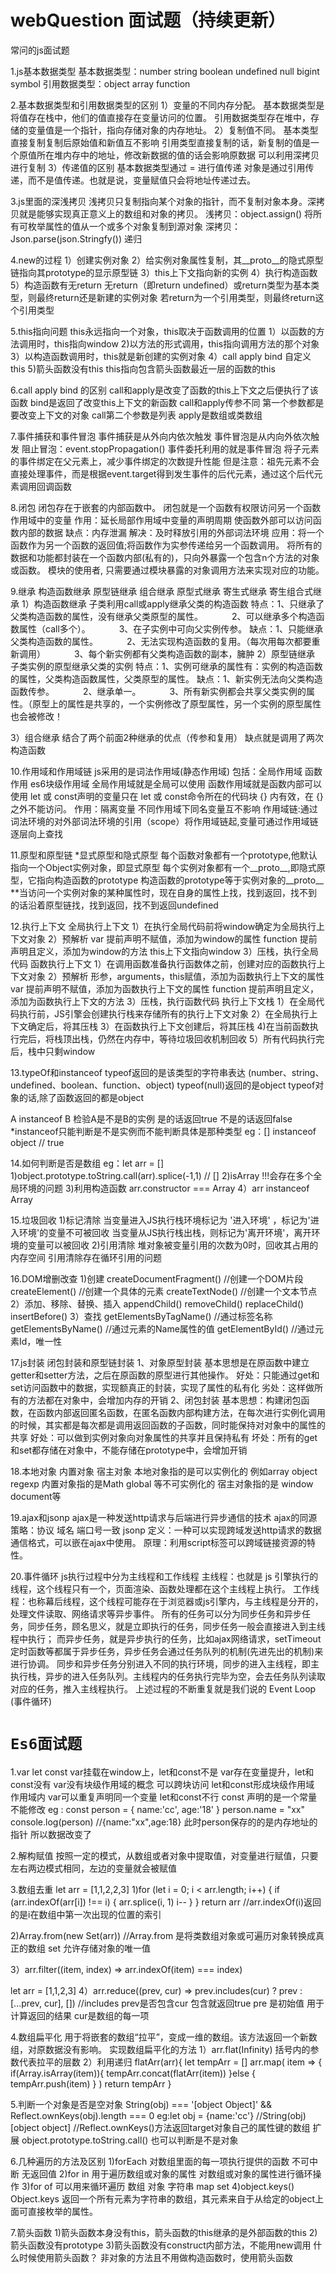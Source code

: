 # webQuestion 面试题（持续更新）

常问的js面试题

1.js基本数据类型
基本数据类型：number string boolean undefined null bigint symbol 
引用数据类型：object array function

2.基本数据类型和引用数据类型的区别
1）变量的不同内存分配。
基本数据类型是将值存在栈中，他们的值直接存在变量访问的位置。
引用数据类型存在堆中，存储的变量值是一个指针，指向存储对象的内存地址。
2）复制值不同。
基本类型直接复制复制后原始值和新值互不影响
引用类型直接复制的话，新复制的值是一个原值所在堆内存中的地址，修改新数据的值的话会影响原数据
可以利用深拷贝进行复制
3）传递值的区别
基本数据类型通过 = 进行值传递 
对象是通过引用传递，而不是值传递。也就是说，变量赋值只会将地址传递过去。

3.js里面的深浅拷贝
浅拷贝只复制指向某个对象的指针，而不复制对象本身。深拷贝就是能够实现真正意义上的数组和对象的拷贝。
浅拷贝：object.assign() 将所有可枚举属性的值从一个或多个对象复制到源对象
深拷贝：Json.parse(json.Stringfy())  递归

4.new的过程
1）创建实例对象
2）给实例对象属性复制，其__proto__的隐式原型链指向其prototype的显示原型链
3）this上下文指向新的实例
4）执行构造函数
5）构造函数有无return 无return（即return undefined）或return类型为基本类型，则最终return还是新建的实例对象 
若return为一个引用类型，则最终return这个引用类型

5.this指向问题  this永远指向一个对象，this取决于函数调用的位置
1）以函数的方法调用时，this指向window
2)以方法的形式调用，this指向调用方法的那个对象
3）以构造函数调用时，this就是新创建的实例对象
4）call apply bind 自定义this
5)箭头函数没有this this指向包含箭头函数最近一层的函数的this

6.call apply bind 的区别
call和apply是改变了函数的this上下文之后便执行了该函数 
bind是返回了改变this上下文的新函数
call和apply传参不同 第一个参数都是要改变上下文的对象 call第二个参数是列表 apply是数组或类数组

7.事件捕获和事件冒泡
事件捕获是从外向内依次触发 事件冒泡是从内向外依次触发
阻止冒泡：event.stopPropagation()
事件委托利用的就是事件冒泡 将子元素的事件绑定在父元素上，减少事件绑定的次数提升性能
但是注意：祖先元素不会直接处理事件，而是根据event.target得到发生事件的后代元素，通过这个后代元素调用回调函数

8.闭包 闭包存在于嵌套的内部函数中。 闭包就是一个函数有权限访问另一个函数作用域中的变量
作用：延长局部作用域中变量的声明周期 使函数外部可以访问函数内部的数据
缺点：内存泄漏 解决：及时释放引用的外部词法环境
应用：将一个函数作为另一个函数的返回值;将函数作为实参传递给另一个函数调用。
将所有的数据和功能都封装在一个函数内部(私有的)，只向外暴露一个包含n个方法的对象或函数。
模块的使用者, 只需要通过模块暴露的对象调用方法来实现对应的功能。

9.继承
构造函数继承 原型链继承 组合继承 原型式继承 寄生式继承 寄生组合式继承
1）构造函数继承 子类利用call或apply继承父类的构造函数
特点：1、只继承了父类构造函数的属性，没有继承父类原型的属性。
　　　2、可以继承多个构造函数属性（call多个）。
　　　3、在子实例中可向父实例传参。
缺点：1、只能继承父类构造函数的属性。
　　　2、无法实现构造函数的复用。（每次用每次都要重新调用）
　　　3、每个新实例都有父类构造函数的副本，臃肿
2）原型链继承 子类实例的原型继承父类的实例
特点：1、实例可继承的属性有：实例的构造函数的属性，父类构造函数属性，父类原型的属性。
缺点：1、新实例无法向父类构造函数传参。
　　　2、继承单一。
　　　3、所有新实例都会共享父类实例的属性。（原型上的属性是共享的，一个实例修改了原型属性，另一个实例的原型属性也会被修改！

3）组合继承 结合了两个前面2种继承的优点（传参和复用） 缺点就是调用了两次构造函数

10.作用域和作用域链
js采用的是词法作用域(静态作用域) 包括：全局作用域 函数作用 es6块级作用域
全局作用域就是全局可以使用 函数作用域就是函数内部可以使用 let 或 const声明的变量只在 let 或 const命令所在的代码块 {} 内有效，在 {} 之外不能访问。
作用：隔离变量 不同作用域下同名变量互不影响
作用域链:通过词法环境的对外部词法环境的引用（scope）将作用域链起,变量可通过作用域链逐层向上查找

11.原型和原型链
*显式原型和隐式原型
每个函数对象都有一个prototype,他默认指向一个Object实例对象，即显式原型
每个实例对象都有一个__proto__,即隐式原型，它指向构造函数的prototype
构造函数的prototype等于实例对象的__proto__
**当访问一个实例对象的某种属性时，现在自身的属性上找，找到返回，找不到的话沿着原型链找，找到返回，找不到返回undefined

12.执行上下文
全局执行上下文
1）在执行全局代码前将window确定为全局执行上下文对象
2）预解析 var 提前声明不赋值，添加为window的属性 function 提前声明且定义，添加为window的方法 this上下文指向window
3）压栈，执行全局代码
函数执行上下文
1）在调用函数准备执行函数体之前，创建对应的函数执行上下文对象
2）预解析 形参，arguments，this赋值，添加为函数执行上下文的属性 var 提前声明不赋值，添加为函数执行上下文的属性 function 提前声明且定义，添加为函数执行上下文的方法
3）压栈，执行函数代码
执行上下文栈
1）在全局代码执行前，JS引擎会创建执行栈来存储所有的执行上下文对象
2）在全局执行上下文确定后，将其压栈
3）在函数执行上下文创建后，将其压栈
4)在当前函数执行完后，将栈顶出栈，仍然在内存中，等待垃圾回收机制回收
5）所有代码执行完后，栈中只剩window

13.typeOf和instanceof
typeof返回的是该类型的字符串表达  (number、string、undefined、boolean、function、object)
typeof(null)返回的是object
typeof对象的话,除了函数返回的都是object

A instanceof B 检验A是不是B的实例 是的话返回true 不是的话返回false
*instanceof只能判断是不是实例而不能判断具体是那种类型
eg：[] instanceof object // true

14.如何判断是否是数组
eg：let arr = []
1)object.prototype.toString.call(arr).splice(-1,1) // []
2)isArray
!!!会存在多个全局环境的问题
3)利用构造函数 arr.constructor === Array
4）arr instanceof Array 

15.垃圾回收
1)标记清除
当变量进入JS执行栈环境标记为 '进入环境' ，标记为'进入环境'的变量不可被回收
当变量从JS执行栈出栈，则标记为'离开环境'，离开环境的变量可以被回收
2)引用清除
堆对象被变量引用的次数为0时，回收其占用的内存空间
引用清除存在循环引用的问题

16.DOM增删改查
1)创建
createDocumentFragment() //创建一个DOM片段 
createElement() //创建一个具体的元素 
createTextNode() //创建一个文本节点 
2）添加、移除、替换、插入 
appendChild() 
removeChild() 
replaceChild() 
insertBefore() 
3）查找 
getElementsByTagName() //通过标签名称 
getElementsByName() //通过元素的Name属性的值 
getElementById() //通过元素Id，唯一性

17.js封装 闭包封装和原型链封装
1、对象原型封装
基本思想是在原函数中建立getter和setter方法，之后在原函数的原型进行其他操作。
好处：只能通过get和set访问函数中的数据，实现额真正的封装，实现了属性的私有化
劣处：这样做所有的方法都在对象中，会增加内存的开销
2、闭包封装
基本思想：构建闭包函数，在函数内部返回匿名函数，在匿名函数内部构建方法，在每次进行实例化调用的时候，其实都是每次都是调用返回函数的子函数，同时能保持对对象中的属性的共享
好处：可以做到实例对象向对象属性的共享并且保持私有
坏处：所有的get和set都存储在对象中，不能存储在prototype中，会增加开销

18.本地对象 内置对象 宿主对象
本地对象指的是可以实例化的 例如array object regexp
内置对象指的是Math global 等不可实例化的
宿主对象指的是 window document等

19.ajax和jsonp
ajax是一种发送http请求与后端进行异步通信的技术
ajax的同源策略：协议 域名 端口号一致
jsonp
定义：一种可以实现跨域发送http请求的数据通信格式，可以嵌在ajax中使用。
原理：利用script标签可以跨域链接资源的特性。

20.事件循环
js执行过程中分为主线程和工作线程
主线程：也就是 js 引擎执行的线程，这个线程只有一个，页面渲染、函数处理都在这个主线程上执行。
工作线程：也称幕后线程，这个线程可能存在于浏览器或js引擎内，与主线程是分开的，处理文件读取、网络请求等异步事件。
所有的任务可以分为同步任务和异步任务，同步任务，顾名思义，就是立即执行的任务，同步任务一般会直接进入到主线程中执行；
而异步任务，就是异步执行的任务，比如ajax网络请求，setTimeout 定时函数等都属于异步任务，异步任务会通过任务队列的机制(先进先出的机制)来进行协调。
同步和异步任务分别进入不同的执行环境，同步的进入主线程，即主执行栈，异步的进入任务队列。主线程内的任务执行完毕为空，会去任务队列读取对应的任务，推入主线程执行。 上述过程的不断重复就是我们说的 Event Loop (事件循环)

# `Es6面试题`
1.var let const
var挂载在window上，let和const不是
var存在变量提升，let和const没有
var没有块级作用域的概念 可以跨块访问 let和const形成块级作用域
作用域内 var可以重复声明同一个变量 let和const不行
const 声明的是一个常量 不能修改
eg : const person = {
       name:'cc',
       age:'18'
     }
    person.name = "xx"
console.log(person) //{name:"xx",age:18}
此时person保存的的是内存地址的指针 所以数据改变了

2.解构赋值
按照一定的模式，从数组或者对象中提取值，对变量进行赋值，只要左右两边模式相同，左边的变量就会被赋值

3.数组去重
let arr = [1,1,2,2,3]
1)for (let i = 0; i < arr.length; i++) {
          if (arr.indexOf(arr[i]) !== i) {
            arr.splice(i, 1)
            i--
          }
        }
        return arr
//arr.indexOf(i)返回的是i在数组中第一次出现的位置的索引

2)Array.from(new Set(arr))
//Array.from 是将类数组对象或可遍历对象转换成真正的数组
  set 允许存储对象的唯一值
  
3）arr.filter((item, index) => arr.indexOf(item) === index)  

let arr = [1,1,2,3]
4）arr.reduce((prev, cur) => prev.includes(cur) ? prev : [...prev, cur], [])
//includes prev是否包含cur 包含就返回true
pre 是初始值 用于计算返回的结果 cur是数组的每一项

4.数组扁平化 用于将嵌套的数组“拉平”，变成一维的数组。该方法返回一个新数组，对原数据没有影响。
实现数组扁平化的方法
1）arr.flat(Infinity) 括号内的参数代表拉平的层数
2）利用递归
flatArr(arr){
  let tempArr = []
  arr.map( item => {
    if(Array.isArray(item)){
      tempArr.concat(flatArr(item))
    }else {
      tempArr.push(item)
    }
  )
  return tempArr
}

5.判断一个对象是否是空对象
String(obj) === '[object Object]' && Reflect.ownKeys(obj).length === 0
eg:let obj = {name:'cc'} //String(obj) [object object]
//Reflect.ownKeys()方法返回target对象自己的属性键的数组
扩展 object.prototype.toString.call() 也可以判断是不是对象

6.几种遍历的方法及区别
1)forEach
对数组里面的每一项执行提供的函数 不可中断 无返回值
2)for in
用于遍历数组或对象的属性 对数组或对象的属性进行循环操作
3)for of
可以用来循环遍历 数组 对象 字符串 map set 
4)object.keys()
Object.keys 返回一个所有元素为字符串的数组，其元素来自于从给定的object上面可直接枚举的属性。

7.箭头函数
1)箭头函数本身没有this，箭头函数的this继承的是外部函数的this
2)箭头函数没有prototype
3)箭头函数没有construct内部方法，不能用new调用
什么时候使用箭头函数？
非对象的方法且不用做构造函数时，使用箭头函数
